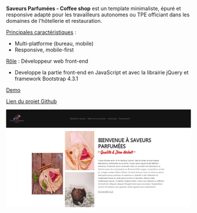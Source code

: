 **Saveurs Parfumées - Coffee shop** est un template minimaliste, épuré et responsive adapté pour les travailleurs autonomes ou TPE officiant dans les domaines de l'hôtellerie et restauration.

<ins>Principales caractéristiques</ins> :
- Multi-platforme (bureau, mobile)
- Responsive, mobile-first

<ins>Rôle</ins> : Développeur web front-end

- Developpe la partie front-end en JavaScript et avec la librairie jQuery et framework Bootstrap 4.3.1

[Demo](https://yannaries.github.io/saveurs-parfumees-template/)

[Lien du projet Github](https://github.com/YannAries/saveurs-parfumees-template)

<p></p>


![Image du projet](../../assets/images/projects/saveurs.png)
